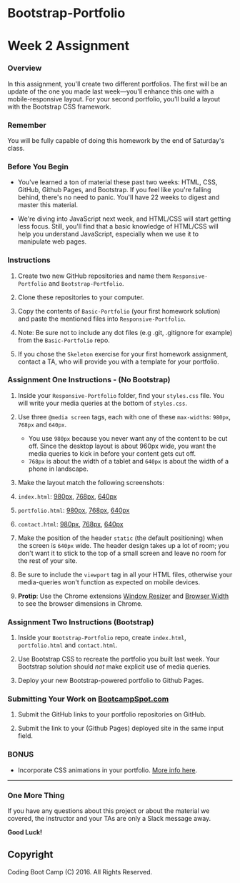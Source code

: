 # Bootstrap-Portfolio
# Week 2 Assignment

### Overview

In this assignment, you'll create two different portfolios. The first will be an update of the one you made last week—you'll enhance this one with a mobile-responsive layout. For your second portfolio, you’ll build a layout with the Bootstrap CSS framework.

### Remember

You will be fully capable of doing this homework by the end of Saturday's class.

### Before You Begin

* You've learned a ton of material these past two weeks: HTML, CSS, GitHub, Github Pages, and Bootstrap. If you feel like you're falling behind, there's no need to panic. You'll have 22 weeks to digest and master this material.

* We're diving into JavaScript next week, and HTML/CSS will start getting less focus. Still, you'll find that a basic knowledge of HTML/CSS will help you understand JavaScript, especially when we use it to manipulate web pages.

### Instructions

1. Create two new GitHub repositories and name them `Responsive-Portfolio` and `Bootstrap-Portfolio`.

2. Clone these repositories to your computer.

3. Copy the contents of `Basic-Portfolio` (your first homework solution) and paste the mentioned files into `Responsive-Portfolio`.
4. Note: Be sure not to include any dot files (e.g .git, .gitignore for example) from the `Basic-Portfolio` repo.
5. If you chose the `Skeleton` exercise for your first homework assignment, contact a TA, who will provide you with a template for your portfolio.

### Assignment One Instructions - (No Bootstrap)

1. Inside your `Responsive-Portfolio` folder, find your `styles.css` file. You will write your media queries at the bottom of `styles.css`.
2. Use three `@media screen` tags, each with one of these `max-width`s: `980px`, `768px` and `640px`.

   * You use `980px` because you never want any of the content to be cut off. Since the desktop layout is about 960px wide, you want the media queries to kick in before your content gets cut off.
   * `768px` is about the width of a tablet and `640px` is about the width of a phone in landscape.

3. Make the layout match the following screenshots:
4. `index.html`: [980px](Images/980-index.jpg), [768px](Images/768-index.jpg), [640px](Images/640-index.jpg)
5. `portfolio.html`: [980px](Images/980-portfolio.jpg), [768px](Images/768-portfolio.jpg), [640px](Images/640-portfolio.jpg)
6. `contact.html`: [980px](Images/980-contact.jpg), [768px](Images/768-contact.jpg), [640px](Images/640-contact.jpg)

7. Make the position of the header `static` (the default positioning) when the screen is `640px` wide. The header design takes up a lot of room; you don't want it to stick to the top of a small screen and leave no room for the rest of your site.

8. Be sure to include the `viewport` tag in all your HTML files, otherwise your media-queries won't function as expected on mobile devices.

9. **Protip**: Use the Chrome extensions [Window Resizer](https://chrome.google.com/webstore/detail/window-resizer/kkelicaakdanhinjdeammmilcgefonfh) and [Browser Width](https://chrome.google.com/webstore/detail/browser-width/mlnegepkjlccabakompdmbcmdieaideh) to see the browser dimensions in Chrome.

### Assignment Two Instructions (Bootstrap)

1. Inside your `Bootstrap-Portfolio` repo, create `index.html`, `portfolio.html` and `contact.html`.

2. Use Bootstrap CSS to recreate the portfolio you built last week. Your Bootstrap solution should _not_ make explicit use of media queries.

3. Deploy your new Bootstrap-powered portfolio to Github Pages.

### Submitting Your Work on [BootcampSpot.com](http://bootcampspot.com/)

1. Submit the GitHub links to your portfolio repositories on GitHub.

2. Submit the link to your (Github Pages) deployed site in the same input field.

### BONUS

* Incorporate CSS animations in your portfolio. [More info here](http://www.w3schools.com/css/css3_animations.asp).

- - -

### One More Thing

If you have any questions about this project or about the material we covered, the instructor and your TAs are only a Slack message away.

**Good Luck!**

## Copyright

Coding Boot Camp (C) 2016. All Rights Reserved.